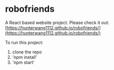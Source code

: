 # robofriends

A React based website project. Please check it out: [https://hunterwang1112.github.io/robofriends/](https://hunterwang1112.github.io/robofriends/)

To run this project:
1. clone the repo
2. 'npm install'
3. 'npm start'
